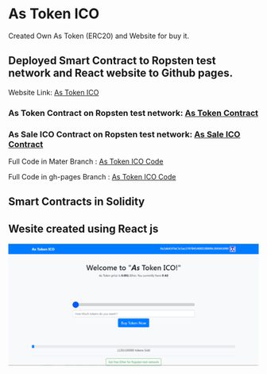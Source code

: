 # As Token ICO
Created Own As Token (ERC20) and Website for buy it.

## Deployed Smart Contract to **Ropsten test network** and React website to Github pages.

Website Link: [As Token ICO](https://abhithory.github.io/AsToken_Ico/ "As Token ICO")

### As Token Contract on Ropsten test network: [As Token Contract](https://ropsten.etherscan.io/address/0xC330ff0b9a67AB722aC531E0682A104aDd925Db5 "As Token Contract")

### As Sale ICO Contract on Ropsten test network: [As Sale ICO Contract](https://ropsten.etherscan.io/address/0xe4C2c6d1fb4dF40391f61941C2B42be562a9A19f "As Sale ICO Contract")

Full Code in Mater Branch : [As Token ICO Code](https://github.com/abhithory/AsToken_Ico "As Token ICO Code")

Full Code in gh-pages Branch : [As Token ICO Code](https://github.com/abhithory/AsToken_Ico/tree/gh-pages "As Token ICO Code")


## Smart Contracts in Solidity
## Wesite created using React js

![imagename](https://github.com/abhithory/AsToken_Ico/blob/gh-pages/img/AsToken.PNG?raw=true)

